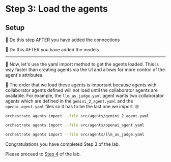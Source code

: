 # Step 3: Load the agents

## Setup
🚨 Do this step AFTER you have added the connections

🚨 Do this AFTER you have added the models

---

🚀 Now, let's use the yaml import method to get the agents loaded. This is way faster than creating agents via the UI and allows for more control of the agent's attributes. 

🧨 The order that we load these agents is important because agents with collaborator agents defined will not load until the collaborator agents are available. For example, the `llm_as_judge.yaml` agent wants two collaborator agents which are defined in the `gemini_2_agent.yaml` and the `openai_agent.yaml` files so it has to be the last one we import. 🤓

```bash
orchestrate agents import --file src/agents/gemini_2_agent.yaml

orchestrate agents import --file src/agents/openai_agent.yaml

orchestrate agents import --file src/agents/llm_as_judge.yaml
```

Congratulations you have completed Step 3 of the lab.

Please proceed to [Step 4](../../README%20ai-gateway-labs.md) of the lab.